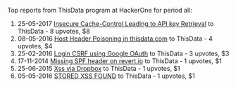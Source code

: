 Top reports from ThisData program at HackerOne for period all:

1. 25-05-2017 [Insecure Cache-Control Leading to API key Retrieval](https://hackerone.com/reports/231805) to ThisData - 8 upvotes, $8
2. 08-05-2016 [Host Header Poisoning  in thisdata.com](https://hackerone.com/reports/137181) to ThisData - 4 upvotes, $4
3. 25-02-2016 [Login CSRF using Google OAuth](https://hackerone.com/reports/118737) to ThisData - 3 upvotes, $3
4. 17-11-2014 [Missing SPF header on revert.io](https://hackerone.com/reports/36459) to ThisData - 1 upvotes, $1
5. 25-06-2015 [Xss via Dropbox](https://hackerone.com/reports/72526) to ThisData - 1 upvotes, $1
6. 05-05-2016 [STORED XSS FOUND](https://hackerone.com/reports/136396) to ThisData - 1 upvotes, $1

